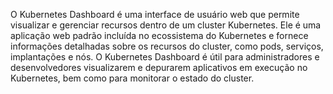 O Kubernetes Dashboard é uma interface de usuário web que permite visualizar e gerenciar recursos dentro de um cluster Kubernetes. Ele é uma aplicação web padrão incluída no ecossistema do Kubernetes e fornece informações detalhadas sobre os recursos do cluster, como pods, serviços, implantações e nós. O Kubernetes Dashboard é útil para administradores e desenvolvedores visualizarem e depurarem aplicativos em execução no Kubernetes, bem como para monitorar o estado do cluster.